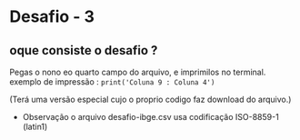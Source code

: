 # Desafio - 3

## oque consiste o desafio ? 

Pegas o nono eo quarto campo do arquivo, e imprimilos no terminal.
exemplo de impressão : ``print('Coluna 9 : Coluna 4')`` 

(Terá uma versão especial cujo o proprio codigo faz download do arquivo.)

- Observação o arquivo desafio-ibge.csv usa codificação ISO-8859-1 (latin1)
